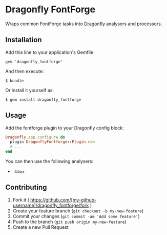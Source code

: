 # Dragonfly FontForge

Wraps common FontForge tasks into [Dragonfly](http://markevans.github.io/dragonfly) analysers and processors.

## Installation

Add this line to your application's Gemfile:

    gem 'dragonfly_fontforge'

And then execute:

    $ bundle

Or install it yourself as:

    $ gem install dragonfly_fontforge

## Usage

Add the fontforge plugin to your Dragonfly config block:

```ruby
Dragonfly.app.configure do
  plugin DragonflyFontforge::Plugin.new
  # ...
end
```

You can then use the following analysers:

* `.bbox`

## Contributing

1. Fork it ( https://github.com/[my-github-username]/dragonfly_fontforge/fork )
2. Create your feature branch (`git checkout -b my-new-feature`)
3. Commit your changes (`git commit -am 'Add some feature'`)
4. Push to the branch (`git push origin my-new-feature`)
5. Create a new Pull Request

